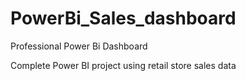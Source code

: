 # PowerBi_Sales_dashboard
Professional Power Bi Dashboard


Complete Power BI project using retail store sales data
